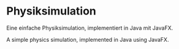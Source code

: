# Physiksimulation
Eine einfache Physiksimulation, implementiert in Java mit JavaFX.

A simple physics simulation, implemented in Java using JavaFX.
